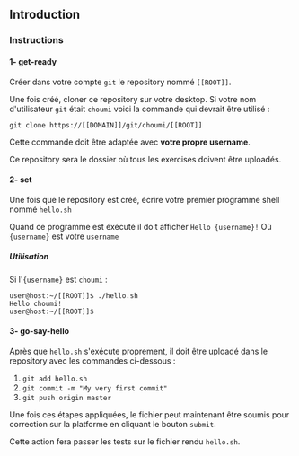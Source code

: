 ## Introduction

### Instructions

#### 1- get-ready

Créer dans votre compte `git` le repository nommé `[[ROOT]]`.

Une fois créé, cloner ce repository sur votre desktop.
Si votre nom d'utilisateur `git` était `choumi` voici la commande qui devrait être utilisé :

`git clone https://[[DOMAIN]]/git/choumi/[[ROOT]]`

Cette commande doit être adaptée avec **votre propre username**.

Ce repository sera le dossier où tous les exercises doivent être uploadés.

#### 2- set

Une fois que le repository est créé, écrire votre premier programme shell nommé `hello.sh`

Quand ce programme est éxécuté il doit afficher `Hello {username}!`
Où `{username}` est votre `username`

##### Utilisation

Si l'`{username}` est `choumi` :

```console
user@host:~/[[ROOT]]$ ./hello.sh
Hello choumi!
user@host:~/[[ROOT]]$
```

#### 3- go-say-hello

Après que `hello.sh` s'exécute proprement, il doit être uploadé dans le repository avec les commandes ci-dessous :

1. `git add hello.sh`
2. `git commit -m "My very first commit"`
3. `git push origin master`

Une fois ces étapes appliquées, le fichier peut maintenant être soumis pour correction sur la platforme en cliquant le bouton `submit`.

Cette action fera passer les tests sur le fichier rendu `hello.sh`.
